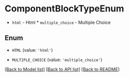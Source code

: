 # ComponentBlockTypeEnum

* `html` - Html * `multiple_choice` - Multiple Choice

## Enum

* `HTML` (value: `'html'`)

* `MULTIPLE_CHOICE` (value: `'multiple_choice'`)

[[Back to Model list]](../README.md#documentation-for-models) [[Back to API list]](../README.md#documentation-for-api-endpoints) [[Back to README]](../README.md)


